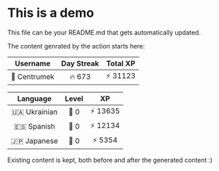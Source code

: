 # This is a demo

This file can be your README.md that gets automatically updated.

The content genrated by the action starts here:

<!--START_SECTION:duolingoStats-->
<!-- Automatically generated with https://github.com/centrumek/duolingo-readme-stats-->

| Username | Day Streak | Total XP |
|:---:|:---:|:---:|
| 👤 Centrumek | 🔥 673 | ⚡ 31123 |

| Language | Level | XP |
|:---:|:---:|:---:|
| 🇺🇦 Ukrainian | 👑 0 | ⚡ 13635 |
| 🇪🇸 Spanish | 👑 0 | ⚡ 12134 |
| 🇯🇵 Japanese | 👑 0 | ⚡ 5354 |

<!--END_SECTION:duolingoStats-->

Existing content is kept, both before and after the generated content :)
